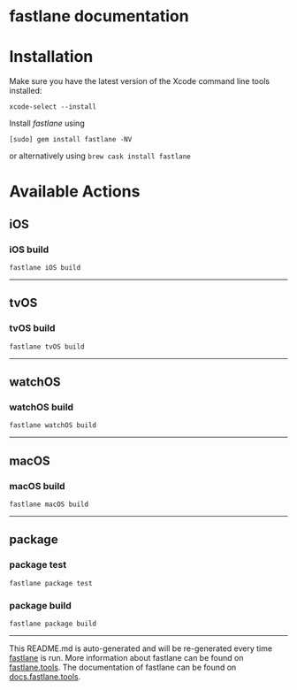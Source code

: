 fastlane documentation
================
# Installation

Make sure you have the latest version of the Xcode command line tools installed:

```
xcode-select --install
```

Install _fastlane_ using
```
[sudo] gem install fastlane -NV
```
or alternatively using `brew cask install fastlane`

# Available Actions
## iOS
### iOS build
```
fastlane iOS build
```


----

## tvOS
### tvOS build
```
fastlane tvOS build
```


----

## watchOS
### watchOS build
```
fastlane watchOS build
```


----

## macOS
### macOS build
```
fastlane macOS build
```


----

## package
### package test
```
fastlane package test
```

### package build
```
fastlane package build
```


----

This README.md is auto-generated and will be re-generated every time [fastlane](https://fastlane.tools) is run.
More information about fastlane can be found on [fastlane.tools](https://fastlane.tools).
The documentation of fastlane can be found on [docs.fastlane.tools](https://docs.fastlane.tools).
